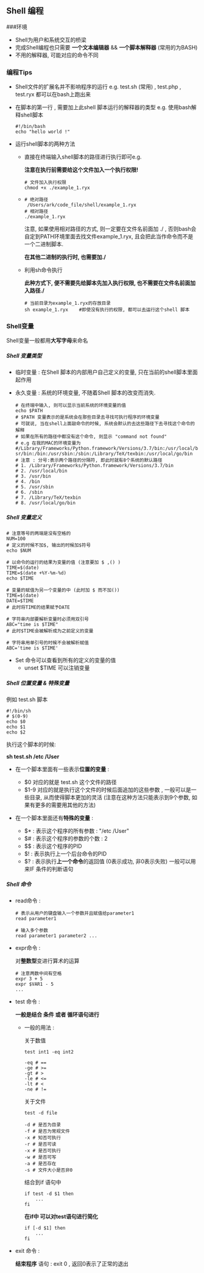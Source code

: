 ## Shell 编程

###环境

* Shell为用户和系统交互的桥梁
* 完成Shell编程也只需要 **一个文本编辑器** && **一个脚本解释器** (常用的为BASH)
* 不用的解释器, 可能对应的命令不同

### 编程Tips

* Shell文件的扩展名并不影响程序的运行 e.g. test.sh (常用) , test.php , test.ryx 都可以在bash上跑出来

* 在脚本的第一行 , 需要加上此shell 脚本运行的解释器的类型 e.g. 使用bash解释shell脚本

  ~~~shell
  #!/bin/bash
  echo "hello world !"
  ~~~

* 运行shell脚本的两种方法

  * 直接在终端输入shell脚本的路径进行执行即可e.g.

    **注意在执行前需要给这个文件加入一个执行权限!**

    ~~~shell
    # 文件加入执行权限
    chmod +x ./example_1.ryx
    ~~~

  * ~~~shell
    # 绝对路径
     /Users/ark/code_file/shell/example_1.ryx 
    # 相对路径
    ./example_1.ryx
    ~~~

    注意, 如果使用相对路径的方式, 则一定要在文件名前面加 ./ , 否则bash会自定到PATH环境里面去找文件example_1.ryx, 且会把此当作命令而不是一个二进制脚本. 

    **在其他二进制的执行时, 也需要加./**

  * 利用sh命令执行

    **此种方式下, 便不需要先给脚本先加入执行权限, 也不需要在文件名前面加入路径./**

    ~~~shell
    # 当前目录为example_1.ryx的存放目录
    sh example_1.ryx 	#即使没有执行的权限, 都可以去运行这个shell 脚本
    ~~~



### Shell变量 

Shell变量一般都用**大写字母**来命名



##### Shell 变量类型

* 临时变量 : 在Shell 脚本的内部用户自己定义的变量, 只在当前的shell脚本里面起作用

* 永久变量 : 系统的环境变量, 不随着Shell 脚本的改变而消失. 

  ~~~shell
  # 在终端中输入, 则可以显示当前系统的环境变量的值
  echo $PATH  
  # $PATH 变量表示的是系统会在那些目录去寻找可执行程序的环境变量
  # 可就说, 当在shell上面敲命令的时候, 系统会默认的去这些路径下去寻找这个命令的解释
  # 如果在所有的路径中都没有这个命令, 则显示 "command not found"
  # e.g 在我的MAC的环境变量为 
  #/Library/Frameworks/Python.framework/Versions/3.7/bin:/usr/local/bin:/u# sr/bin:/bin:/usr/sbin:/sbin:/Library/TeX/texbin:/usr/local/go/bin
  # 注意 : 分号:表示两个路径的分隔符, 即此时就有8个系统的默认路径
  # 1. /Library/Frameworks/Python.framework/Versions/3.7/bin
  # 2. /usr/local/bin
  # 3. /usr/bin
  # 4. /bin
  # 5. /usr/sbin
  # 6. /sbin
  # 7. /Library/TeX/texbin
  # 8. /usr/local/go/bin
  ~~~





##### Shell 变量定义

~~~shell
# 注意等号的两端是没有空格的
NUM=100
# 定义的时候不加$, 输出的时候加$符号
echo $NUM

# 以命令的运行的结果为变量的值 (注意要加 $ ,() ) 
TIME=$(date)
TIME=$(date +%Y-%m-%d)
echo $TIME

# 变量的赋值为另一个变量的中 (此时加 $ 而不加())
TIME=$(date)
DATE=$TIME
# 此时将TIME的结果赋予DATE

# 字符串内部要解析变量时必须用双引号
ABC="time is $TIME"
# 此时$TIME会被解析成为之前定义的变量

# 字符串用单引号的时候不会被解析赋值
ABC='time is $TIME'
~~~



* Set 命令可以查看到所有的定义的变量的值
  * unset $TIME 可以注销变量







##### Shell 位置变量 & 特殊变量

例如 test.sh 脚本

~~~shell
#!/bin/sh
# $(0-9)
echo $0
echo $1
echo $2
~~~

执行这个脚本的时候:

**sh test.sh /etc /User**



* 在一个脚本里面有一些表示**位置的变量** : 
  * $0 对应的就是 test.sh 这个文件的路径
  * $1-9 对应的就是执行这个文件的时候后面追加的这些参数 , 一般可以是一些目录, 从而使得脚本更加的灵活 (注意在这种方法只能表示到9个参数, 如果有更多的需要用其他的方法)

* 在一个脚本里面还有**特殊的变量** : 

  * $* : 表示这个程序的所有参数 : "/etc /User"
  * $# : 表示这个程序的参数的个数 : 2
  * $$ : 表示这个程序的PID 
  * $!  : 表示执行上一个后台命令的PID
  * $? : 表示执行**上一个命令**的返回值   (0表示成功, 非0表示失败) 一般可以用来IF 条件的判断语句 







##### Shell 命令

* read命令 : 

  ~~~shell
  # 表示从用户的键盘输入一个参数并且赋值给parameter1
  read parameter1
  
  # 输入多个参数
  read parameter1 parameter2 ...
  ~~~

* expr命令 : 

  对**整数型**变进行算术的运算

  ~~~shell
  # 注意两数中间有空格
  expr 3 + 5
  expr $VAR1 - 5 
  ...
  ~~~


* test 命令 : 

  **一般是结合 条件 或者 循环语句进行**

  * 一般的用法 : 

    关于数值

    ~~~shell
    test int1 -eq int2 
    
    -eq # ==
    -ge # >=
    -gt # >
    -le # <=
    -lt # <
    -ne # !=
    ~~~



    关于文件

    ~~~shell
    test -d file
    
    -d # 是否为目录
    -f # 是否为常规文件
    -x # 知否可执行
    -r # 是否可读
    -x # 是否可执行
    -w # 是否可写
    -a # 是否存在
    -s # 文件大小是否非0
    ~~~



    结合到if 语句中

    ~~~shell
    if test -d $1 then
    	...
    fi
    ~~~

    **在if中 可以对test语句进行简化**

    ~~~shell
    if [-d $1] then
    	...
    fi
    ~~~


* exit 命令 : 

  **结束程序** 语句 : exit 0 , 返回0表示了正常的退出

 
